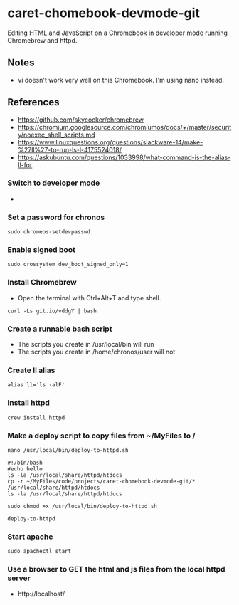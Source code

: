 # caret-chomebook-devmode-git

Editing HTML and JavaScript on a Chromebook in developer mode running Chromebrew and httpd.

## Notes
* vi doesn't work very well on this Chromebook. I'm using nano instead. 

## References
* https://github.com/skycocker/chromebrew
* https://chromium.googlesource.com/chromiumos/docs/+/master/security/noexec_shell_scripts.md
* https://www.linuxquestions.org/questions/slackware-14/make-%27ll%27-to-run-ls-l-4175524018/
* https://askubuntu.com/questions/1033998/what-command-is-the-alias-ll-for


### Switch to developer mode
* 

### Set a password for chronos
```
sudo chromeos-setdevpasswd
```
### Enable signed boot
```
sudo crossystem dev_boot_signed_only=1
```

### Install Chromebrew
* Open the terminal with Ctrl+Alt+T and type shell.
```
curl -Ls git.io/vddgY | bash
```

### Create a runnable bash script
* The scripts you create in /usr/local/bin will run
* The scripts you create in /home/chronos/user will not

### Create ll alias
```
alias ll='ls -alF'
```

### Install httpd
```
crew install httpd
```

### Make a deploy script to copy files from ~/MyFiles to /
```
nano /usr/local/bin/deploy-to-httpd.sh
```
```
#!/bin/bash
#echo hello
ls -la /usr/local/share/httpd/htdocs
cp -r ~/MyFiles/code/projects/caret-chomebook-devmode-git/* /usr/local/share/httpd/htdocs
ls -la /usr/local/share/httpd/htdocs
```
```
sudo chmod +x /usr/local/bin/deploy-to-httpd.sh
```
```
deploy-to-httpd
```
### Start apache
```
sudo apachectl start
```
### Use a browser to GET the html and js files from the local httpd server
* http://localhost/
